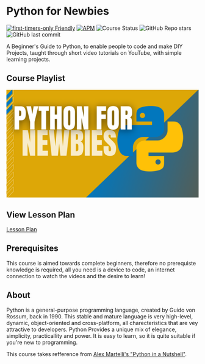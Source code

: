 
# Python for Newbies

[![first-timers-only Friendly](https://img.shields.io/badge/first--timers--only-friendly-blue.svg)](https://www.firsttimersonly.com/)
[![APM](https://img.shields.io/apm/l/M?style=plastic)](/LICENSE)
![Course Status](https://img.shields.io/badge/status-starting--soon-brightgreen)
![GitHub Repo stars](https://img.shields.io/github/stars/kshgr/Python-for-Newbies?style=social)
![GitHub last commit](https://img.shields.io/github/last-commit/kshgr/Python-for-Newbies)

A Beginner's Guide to Python, to enable people to code and make DIY Projects, taught through short video tutorials on YouTube, with simple learning projects.

## Course Playlist

[![Series Thumbnail](Thumbnail.png)](https://youtube.com/playlist?list=PLpaMRtmEhzZZd1jUlG3GUzZy-XYht0979)


## View Lesson Plan

[Lesson Plan](Lesson%20Plan/README.md)


## Prerequisites
This course is aimed towards complete beginners, therefore no prerequiste knowledge is required, all you need is a device to code, an internet connection to watch the videos and the desire to learn!


## About

Python is a general-purpose programming language, created by Guido von Rossum, back in 1990. This stable and mature language is very high-level, dynamic, object-oriented and cross-platform, all charecteristics that are vey attractive to developers.
Python Provides a unique mix of elegance, simplicity, practicallity and power.
It is easy to learn, so it is quite suitable if you're new to programming.

This course takes refference from [Alex Martelli's "Python in a Nutshell"](https://www.oreilly.com/library/view/python-in-a/9781491913833/).